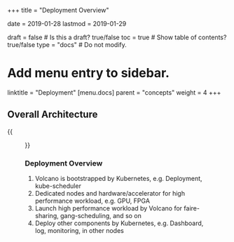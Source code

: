 +++
title =  "Deployment Overview"


date = 2019-01-28
lastmod = 2019-01-29

draft = false  # Is this a draft? true/false
toc = true  # Show table of contents? true/false
type = "docs"  # Do not modify.

# Add menu entry to sidebar.
linktitle = "Deployment"
[menu.docs]
  parent = "concepts"
  weight = 4
+++

## Overall Architecture


{{<figure library="1" src="deployment.png" title="">}}

### Deployment Overview
1. Volcano is bootstrapped by Kubernetes, e.g. Deployment, kube-scheduler
2. Dedicated nodes and hardware/accelerator for high performance workload, e.g. GPU, FPGA
3. Launch high performance workload by Volcano for faire-sharing, gang-scheduling, and so on
4. Deploy other components by Kubernetes, e.g. Dashboard, log, monitoring, in other nodes